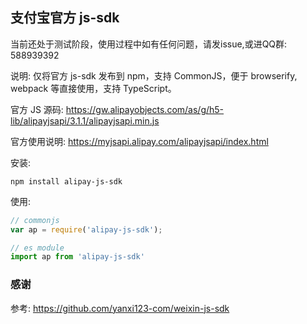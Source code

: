 支付宝官方 js-sdk
----

当前还处于测试阶段，使用过程中如有任何问题，请发issue,或进QQ群: 588939392

说明: 仅将官方 js-sdk 发布到 npm，支持 CommonJS，便于 browserify, webpack 等直接使用，支持 TypeScript。


官方 JS 源码: https://gw.alipayobjects.com/as/g/h5-lib/alipayjsapi/3.1.1/alipayjsapi.min.js

官方使用说明: https://myjsapi.alipay.com/alipayjsapi/index.html

安装:
```shell
npm install alipay-js-sdk
```

使用:
```javascript
// commonjs
var ap = require('alipay-js-sdk');

// es module
import ap from 'alipay-js-sdk'
```

### 感谢

参考: https://github.com/yanxi123-com/weixin-js-sdk
